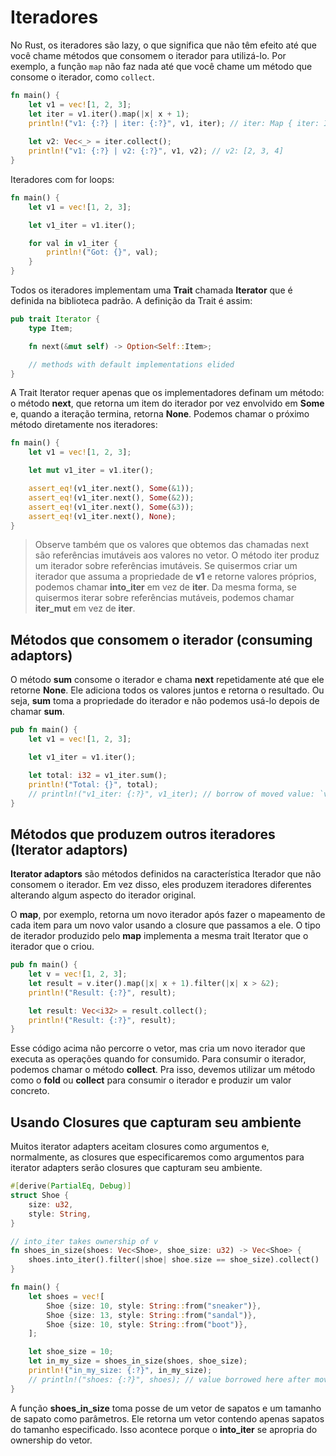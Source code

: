 # Iteradores

No Rust, os iteradores são lazy, o que significa que não têm efeito até que você chame métodos que consomem o iterador para utilizá-lo. Por exemplo, a função `map` não faz nada até que você chame um método que consome o iterador, como `collect`.

```rust
fn main() {
    let v1 = vec![1, 2, 3];
    let iter = v1.iter().map(|x| x + 1);
    println!("v1: {:?} | iter: {:?}", v1, iter); // iter: Map { iter: Iter([1, 2, 3])
    
    let v2: Vec<_> = iter.collect();
    println!("v1: {:?} | v2: {:?}", v1, v2); // v2: [2, 3, 4]
}
```

Iteradores com for loops:

```rust
fn main() {
    let v1 = vec![1, 2, 3];

    let v1_iter = v1.iter();

    for val in v1_iter {
        println!("Got: {}", val);
    }
}
```

Todos os iteradores implementam uma **Trait** chamada **Iterator** que é definida na biblioteca padrão. A definição da Trait é assim:

```rust
pub trait Iterator {
    type Item;

    fn next(&mut self) -> Option<Self::Item>;

    // methods with default implementations elided
}
```

A Trait Iterator requer apenas que os implementadores definam um método: o método **next**, que retorna um item do iterador por vez envolvido em **Some** e, quando a iteração termina, retorna **None**. Podemos chamar o próximo método diretamente nos iteradores:

```rust
fn main() {
    let v1 = vec![1, 2, 3];

    let mut v1_iter = v1.iter();

    assert_eq!(v1_iter.next(), Some(&1));
    assert_eq!(v1_iter.next(), Some(&2));
    assert_eq!(v1_iter.next(), Some(&3));
    assert_eq!(v1_iter.next(), None);
}
```

> Observe também que os valores que obtemos das chamadas next são referências imutáveis ​​aos valores no vetor. O método iter produz um iterador sobre referências imutáveis. Se quisermos criar um iterador que assuma a propriedade de **v1** e retorne valores próprios, podemos chamar **into_iter** em vez de **iter**. Da mesma forma, se quisermos iterar sobre referências mutáveis, podemos chamar **iter_mut** em vez de **iter**.

## Métodos que consomem o iterador (consuming adaptors)

O método **sum** consome o iterador e chama **next** repetidamente até que ele retorne **None**. Ele adiciona todos os valores juntos e retorna o resultado. Ou seja, **sum** toma a propriedade do iterador e não podemos usá-lo depois de chamar **sum**.

```rust
pub fn main() {
    let v1 = vec![1, 2, 3];

    let v1_iter = v1.iter();

    let total: i32 = v1_iter.sum();
    println!("Total: {}", total);
    // println!("v1_iter: {:?}", v1_iter); // borrow of moved value: `v1_iter`
}
```

## Métodos que produzem outros iteradores (Iterator adaptors)

**Iterator adaptors** são métodos definidos na característica Iterador que não consomem o iterador. Em vez disso, eles produzem iteradores diferentes alterando algum aspecto do iterador original.

O **map**, por exemplo, retorna um novo iterador após fazer o mapeamento de cada item para um novo valor usando a closure que passamos a ele. O tipo de iterador produzido pelo **map** implementa a mesma trait Iterator que o iterador que o criou.

```rust
pub fn main() {
    let v = vec![1, 2, 3];
    let result = v.iter().map(|x| x + 1).filter(|x| x > &2);
    println!("Result: {:?}", result);

    let result: Vec<i32> = result.collect();
    println!("Result: {:?}", result);
}
```

Esse código acima não percorre o vetor, mas cria um novo iterador que executa as operações quando for consumido. Para consumir o iterador, podemos chamar o método **collect**. Pra isso, devemos utilizar um método como o **fold** ou **collect** para consumir o iterador e produzir um valor concreto.

## Usando Closures que capturam seu ambiente

Muitos iterator adapters aceitam closures como argumentos e, normalmente, as closures que especificaremos como argumentos para iterator adapters serão closures que capturam seu ambiente.

```rust
#[derive(PartialEq, Debug)]
struct Shoe {
    size: u32,
    style: String,
}

// into_iter takes ownership of v
fn shoes_in_size(shoes: Vec<Shoe>, shoe_size: u32) -> Vec<Shoe> {
    shoes.into_iter().filter(|shoe| shoe.size == shoe_size).collect()
}

fn main() {
    let shoes = vec![
        Shoe {size: 10, style: String::from("sneaker")},
        Shoe {size: 13, style: String::from("sandal")},
        Shoe {size: 10, style: String::from("boot")},
    ];

    let shoe_size = 10;
    let in_my_size = shoes_in_size(shoes, shoe_size);
    println!("in_my_size: {:?}", in_my_size);
    // println!("shoes: {:?}", shoes); // value borrowed here after move
}
```

A função **shoes_in_size** toma posse de um vetor de sapatos e um tamanho de sapato como parâmetros. Ele retorna um vetor contendo apenas sapatos do tamanho especificado. Isso acontece porque o **into_iter** se apropria do ownership do vetor.